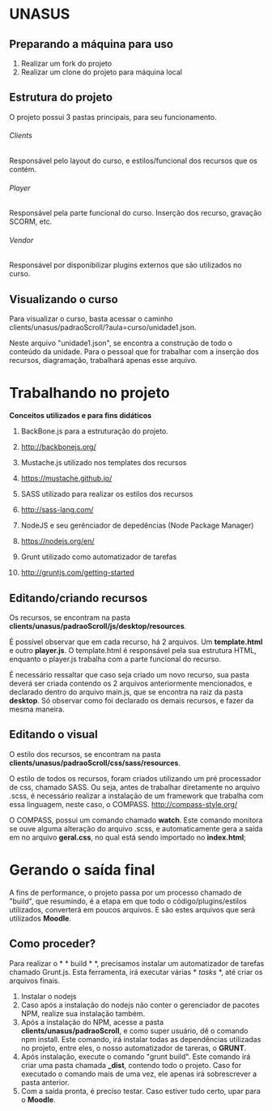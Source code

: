 # UNASUS

## Preparando a máquina para uso  

1. Realizar um fork do projeto
2. Realizar um clone do projeto para máquina local 


## Estrutura do projeto
O projeto possui 3 pastas principais, para seu funcionamento.

###### Clients
Responsável pelo layout do curso, e estilos/funcional dos recursos que os contém. 

###### Player
Responsável pela parte funcional do curso. Inserção dos recurso, gravação SCORM, etc.

###### Vendor 
Responsável por disponibilizar plugins externos que são utilizados no curso.



## Visualizando o curso

Para visualizar o curso, basta acessar o caminho clients/unasus/padraoScroll/?aula=curso/unidade1.json.

Neste arquivo "unidade1.json", se encontra a construção de todo o conteúdo da unidade. 
Para o pessoal que for trabalhar com a inserção dos recursos, diagramação, trabalhará apenas esse arquivo.


# Trabalhando no projeto

**Conceitos utilizados e para fins didáticos**

1. BackBone.js para a estruturação do projeto.
  1. http://backbonejs.org/

1. Mustache.js utilizado nos templates dos recursos
  1. https://mustache.github.io/

1. SASS utilizado para realizar os estilos dos recursos
  1. http://sass-lang.com/
  
1. NodeJS e seu gerênciador de depedências (Node Package Manager)
  1. https://nodejs.org/en/

1. Grunt utilizado como automatizador de tarefas
  1. http://gruntjs.com/getting-started

## Editando/criando recursos 

Os recursos, se encontram na pasta **clients/unasus/padraoScroll/js/desktop/resources**.

É possível observar que em cada recurso, há 2 arquivos. Um **template.html** e outro **player.js**.
O template.html é responsável pela sua estrutura HTML, enquanto o player.js trabalha com a parte funcional do recurso.

É necessário ressaltar que caso seja criado um novo recurso, sua pasta deverá ser criada contendo os 2 arquivos anteriormente mencionados, e declarado dentro do arquivo main.js, que se encontra na raiz da pasta **desktop**. Só observar como foi declarado os demais recursos, e fazer da mesma maneira.


## Editando o visual

O estilo dos recursos, se encontram na pasta **clients/unasus/padraoScroll/css/sass/resources**.

O estilo de todos os recursos, foram criados utilizando um pré processador de css, chamado SASS. Ou seja, antes de trabalhar diretamente no arquivo .scss, é necessário realizar a instalação de um framework que trabalha com essa linguagem, neste caso, o COMPASS. http://compass-style.org/

O COMPASS, possui um comando chamado **watch**. Este comando monitora se ouve alguma alteração do arquivo .scss, e automaticamente gera a saída em no arquivo **geral.css**, no qual está sendo importado no **index.html**; 


# Gerando o saída final

A fins de performance, o projeto passa por um processo chamado de "build", que resumindo, é a etapa em que todo o código/plugins/estilos utilizados, converterá em poucos arquivos. E são estes arquivos que será utilizados **Moodle**.


## Como proceder?

Para realizar o * * build * *, precisamos instalar um automatizador de tarefas chamado Grunt.js. Esta ferramenta, irá executar várias * *tasks* *, até criar os arquivos finais. 

1. Instalar o nodejs
2. Caso após a instalação do nodejs não conter o gerenciador de pacotes NPM, realize sua instalação também.
3. Após a instalação do NPM, acesse a pasta **clients/unasus/padraoScroll**, e como super usuário, dê o comando npm install. Este comando, irá instalar todas as dependências utilizadas no projeto, entre eles, o nosso automatizador de tareras, o **GRUNT**.
4. Após instalação, execute o comando "grunt build". Este comando irá criar uma pasta chamada **_dist**, contendo todo o projeto. Caso for executado o comando mais de uma vez, ele apenas irá sobrescrever a pasta anterior.
5. Com a saída pronta, é preciso testar. Caso estiver tudo certo, upar para o **Moodle**.







